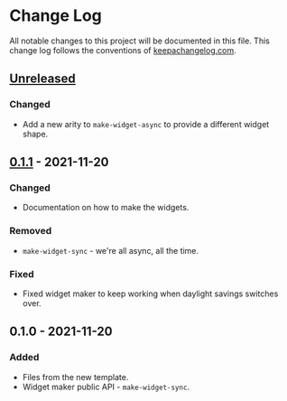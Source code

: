# Change Log
All notable changes to this project will be documented in this file. This change log follows the conventions of [keepachangelog.com](http://keepachangelog.com/).

## [Unreleased]
### Changed
- Add a new arity to `make-widget-async` to provide a different widget shape.

## [0.1.1] - 2021-11-20
### Changed
- Documentation on how to make the widgets.

### Removed
- `make-widget-sync` - we're all async, all the time.

### Fixed
- Fixed widget maker to keep working when daylight savings switches over.

## 0.1.0 - 2021-11-20
### Added
- Files from the new template.
- Widget maker public API - `make-widget-sync`.

[Unreleased]: https://github.com/your-name/kasiopea-2021-domaci-c/compare/0.1.1...HEAD
[0.1.1]: https://github.com/your-name/kasiopea-2021-domaci-c/compare/0.1.0...0.1.1
